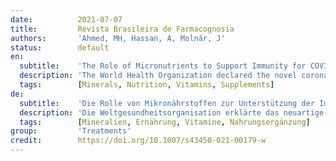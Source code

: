 ```yaml
---
date:          2021-07-07
title:         Revista Brasileira de Farmacognosia
authors:       'Ahmed, MH, Hassan, A, Molnár, J'
status:        default
en:
  subtitle:    'The Role of Micronutrients to Support Immunity for COVID-19 Prevention'
  description: 'The World Health Organization declared the novel coronavirus, named as SARS-CoV-2, as a global pandemic in early 2020 after the disease spread to more than 180 countries leading to tens of thousands of cases and many deaths within a couple of months. Consequently, this paper aims to summarize the evidence for the relationships between nutrition and the boosting of the immune system in the fight against the disease caused by SARS-CoV-2. This review, in particular, assesses the impact of vitamin and mineral supplements on the body’s defence mechanisms against SARS-CoV-2. The results revealed that there is a strong relationship between the ingestion of biological ingredients like vitamins C-E, and minerals such as zinc, and a reduction in the effects of coronavirus infection. These can be received from either nutrition rich food sources or from vitamin supplements. Furthermore, these macromolecules might have roles to play in boosting the immune response, in the healing process and the recovery time. Hence, we recommend that eating healthy foods rich in vitamins C-E with zinc and flavonoids could boost the immune system and consequently protect the body from serious infections.'
  tags:        [Minerals, Nutrition, Vitamins, Supplements]
de:
  subtitle:    'Die Rolle von Mikronährstoffen zur Unterstützung der Immunität für die COVID-19-Prävention'
  description: 'Die Weltgesundheitsorganisation erklärte das neuartige Coronavirus, das als SARS-CoV-2 bezeichnet wird, Anfang 2020 zur globalen Pandemie, nachdem sich die Krankheit innerhalb weniger Monate in mehr als 180 Ländern ausgebreitet und zu Zehntausenden von Fällen und vielen Todesfällen geführt hatte. In diesem Beitrag sollen daher die Belege für die Zusammenhänge zwischen Ernährung und der Stärkung des Immunsystems im Kampf gegen die durch SARS-CoV-2 verursachte Krankheit zusammengefasst werden. In dieser Übersicht werden insbesondere die Auswirkungen von Vitamin- und Mineralstoffpräparaten auf die Abwehrmechanismen des Körpers gegen SARS-CoV-2 untersucht. Die Ergebnisse zeigen, dass ein enger Zusammenhang zwischen der Einnahme von biologischen Inhaltsstoffen wie den Vitaminen C-E und Mineralstoffen wie Zink und einer Verringerung der Auswirkungen der Coronavirus-Infektion besteht. Diese können entweder aus nährstoffreichen Nahrungsquellen oder aus Vitaminpräparaten zugeführt werden. Darüber hinaus könnten diese Makromoleküle eine Rolle bei der Stärkung der Immunantwort, beim Heilungsprozess und bei der Genesungszeit spielen. Daher empfehlen wir, dass der Verzehr gesunder Lebensmittel, die reich an den Vitaminen C-E mit Zink und Flavonoiden sind, das Immunsystem stärken und somit den Körper vor schweren Infektionen schützen könnte.' 
  tags:        [Mineralien, Ernährung, Vitamine, Nahrungsergänzung]
group:         'Treatments'
credit:        https://doi.org/10.1007/s43450-021-00179-w
---
```

